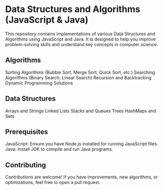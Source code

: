 # Data Structures and Algorithms (JavaScript & Java)

This repository contains implementations of various Data Structures and Algorithms using JavaScript and Java. It is designed to help you improve problem-solving skills and understand key concepts in computer science.

## Algorithms
Sorting Algorithms (Bubble Sort, Merge Sort, Quick Sort, etc.)
Searching Algorithms (Binary Search, Linear Search)
Recursion and Backtracking
Dynamic Programming Solutions
## Data Structures
Arrays and Strings
Linked Lists
Stacks and Queues
Trees
HashMaps and Sets

## Prerequisites
JavaScript: Ensure you have Node.js installed for running JavaScript files.
Java: Install JDK to compile and run Java programs.

## Contributing
Contributions are welcome! If you have improvements, new algorithms, or optimizations, feel free to open a pull request.
